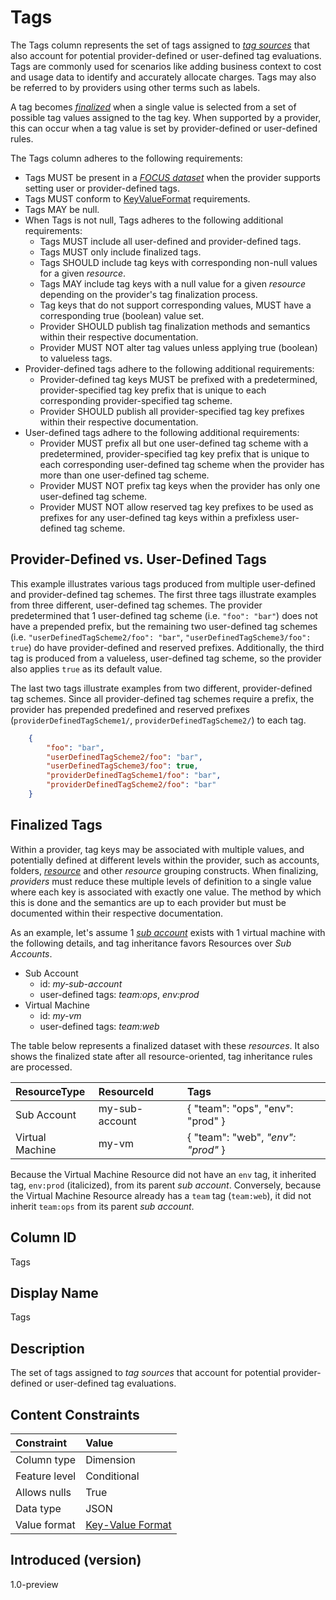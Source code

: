 # Tags

The Tags column represents the set of tags assigned to [*tag sources*](#glossary:tag-source) that also account for potential provider-defined or user-defined tag evaluations. Tags are commonly used for scenarios like adding business context to cost and usage data to identify and accurately allocate charges. Tags may also be referred to by providers using other terms such as labels.

A tag becomes [*finalized*](#glossary:finalized-tag) when a single value is selected from a set of possible tag values assigned to the tag key.  When supported by a provider, this can occur when a tag value is set by provider-defined or user-defined rules.

The Tags column adheres to the following requirements:

* Tags MUST be present in a [*FOCUS dataset*](#glossary:FOCUS-dataset) when the provider supports setting user or provider-defined tags.
* Tags MUST conform to [KeyValueFormat](#key-valueformat) requirements.
* Tags MAY be null.
* When Tags is not null, Tags adheres to the following additional requirements:
  * Tags MUST include all user-defined and provider-defined tags.
  * Tags MUST only include finalized tags.
  * Tags SHOULD include tag keys with corresponding non-null values for a given *resource*.
  * Tags MAY include tag keys with a null value for a given *resource* depending on the provider's tag finalization process.
  * Tag keys that do not support corresponding values, MUST have a corresponding true (boolean) value set.
  * Provider SHOULD publish tag finalization methods and semantics within their respective documentation.
  * Provider MUST NOT alter tag values unless applying true (boolean) to valueless tags.
* Provider-defined tags adhere to the following additional requirements:
  * Provider-defined tag keys MUST be prefixed with a predetermined, provider-specified tag key prefix that is unique to each corresponding provider-specified tag scheme.
  * Provider SHOULD publish all provider-specified tag key prefixes within their respective documentation.
* User-defined tags adhere to the following additional requirements:
  * Provider MUST prefix all but one user-defined tag scheme with a predetermined, provider-specified tag key prefix that is unique to each corresponding user-defined tag scheme when the provider has more than one user-defined tag scheme.
  * Provider MUST NOT prefix tag keys when the provider has only one user-defined tag scheme.
  * Provider MUST NOT allow reserved tag key prefixes to be used as prefixes for any user-defined tag keys within a prefixless user-defined tag scheme.

## Provider-Defined vs. User-Defined Tags

This example illustrates various tags produced from multiple user-defined and provider-defined tag schemes.  The first three tags illustrate examples from three different, user-defined tag schemes. The provider predetermined that 1 user-defined tag scheme (i.e. `"foo": "bar"`) does not have a prepended prefix, but the remaining two user-defined tag schemes (i.e. `"userDefinedTagScheme2/foo": "bar"`, `"userDefinedTagScheme3/foo": true`) do have provider-defined and reserved prefixes.  Additionally, the third tag is produced from a valueless, user-defined tag scheme, so the provider also applies `true` as its default value.

The last two tags illustrate examples from two different, provider-defined tag schemes. Since all provider-defined tag schemes require a prefix, the provider has prepended predefined and reserved prefixes (`providerDefinedTagScheme1/`, `providerDefinedTagScheme2/`) to each tag.

```json
    {
        "foo": "bar",
        "userDefinedTagScheme2/foo": "bar",
        "userDefinedTagScheme3/foo": true,
        "providerDefinedTagScheme1/foo": "bar",
        "providerDefinedTagScheme2/foo": "bar"
    }
```

## Finalized Tags

Within a provider, tag keys may be associated with multiple values, and potentially defined at different levels within the provider, such as accounts, folders, [*resource*](#glossary:resource) and other *resource* grouping constructs. When finalizing, *providers* must reduce these multiple levels of definition to a single value where each key is associated with exactly one value. The method by which this is done and the semantics are up to each provider but must be documented within their respective documentation.

As an example, let's assume 1 [*sub account*](#glossary:sub-account) exists with 1 virtual machine with the following details, and tag inheritance favors Resources over *Sub Accounts*.

* Sub Account
  * id: *my-sub-account*
  * user-defined tags: *team:ops*, *env:prod*
* Virtual Machine
  * id: *my-vm*
  * user-defined tags: *team:web*

The table below represents a finalized dataset with these *resources*.  It also shows the finalized state after all resource-oriented, tag inheritance rules are processed.

| ResourceType    | ResourceId     | Tags                                        |
| :---------------| :--------------| :-------------------------------------------|
| Sub Account     | my-sub-account | { "team": "ops", "env": "prod" }            |
| Virtual Machine | my-vm          | { "team": "web", *"env": "prod"* }          |

Because the Virtual Machine Resource did not have an `env` tag, it inherited tag, `env:prod` (italicized), from its parent *sub account*.  Conversely, because the Virtual Machine Resource already has a `team` tag (`team:web`), it did not inherit `team:ops` from its parent *sub account*.

## Column ID

Tags

## Display Name

Tags

## Description

The set of tags assigned to *tag sources* that account for potential provider-defined or user-defined tag evaluations.

## Content Constraints

|    Constraint   |      Value       |
|:----------------|:-----------------|
| Column type     | Dimension        |
| Feature level   | Conditional      |
| Allows nulls    | True             |
| Data type       | JSON             |
| Value format    | [Key-Value Format](#key-valueformat) |

## Introduced (version)

1.0-preview

